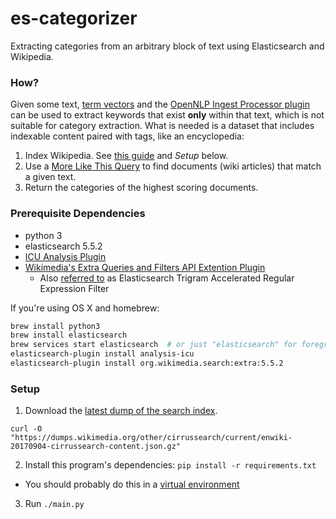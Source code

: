 # es-categorizer 
Extracting categories from an arbitrary block of text using Elasticsearch and Wikipedia.

### How?

Given some text, [term vectors](https://www.elastic.co/guide/en/elasticsearch/reference/current/docs-termvectors.html) and the [OpenNLP Ingest Processor plugin](https://github.com/spinscale/elasticsearch-ingest-opennlp) can be used to extract keywords that exist **only** within that text, which is not suitable for category extraction. What is needed is a dataset that includes indexable content paired with tags, like an encyclopedia:

1. Index Wikipedia. See [this guide](https://www.elastic.co/blog/loading-wikipedia) and *Setup* below.
2. Use a [More Like This Query](https://www.elastic.co/guide/en/elasticsearch/reference/current/query-dsl-mlt-query.html) to find documents (wiki articles) that match a given text.
3. Return the categories of the highest scoring documents.

### Prerequisite Dependencies

- python 3
- elasticsearch 5.5.2
- [ICU Analysis Plugin](https://www.elastic.co/guide/en/elasticsearch/plugins/current/analysis-icu.html)
- [Wikimedia's Extra Queries and Filters API Extention Plugin](https://github.com/wikimedia/search-extra)
  - Also [referred to](https://www.elastic.co/guide/en/elasticsearch/plugins/current/api.html) as Elasticsearch Trigram Accelerated Regular Expression Filter

If you're using OS X and homebrew:
```bash
brew install python3
brew install elasticsearch
brew services start elasticsearch  # or just "elasticsearch" for foreground execution
elasticsearch-plugin install analysis-icu
elasticsearch-plugin install org.wikimedia.search:extra:5.5.2
```

### Setup

1. Download the [latest dump of the search index](https://dumps.wikimedia.org/other/cirrussearch/current/enwiki-20170904-cirrussearch-content.json.gz).
```
curl -O "https://dumps.wikimedia.org/other/cirrussearch/current/enwiki-20170904-cirrussearch-content.json.gz"
```

2. Install this program's dependencies: `pip install -r requirements.txt`
  - You should probably do this in a [virtual environment](https://virtualenv.pypa.io/en/stable/)

3. Run `./main.py`